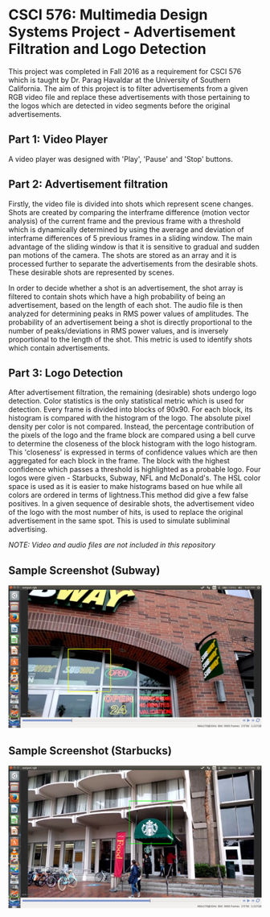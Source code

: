 CSCI 576: Multimedia Design Systems Project - Advertisement Filtration and Logo Detection
==========================================================================================

This project was completed in Fall 2016 as a requirement for CSCI 576 which is taught by Dr. Parag Havaldar at the University
of Southern California. The aim of this project is to filter advertisements from a given RGB video file and replace these 
advertisements with those pertaining to the logos which are detected in video segments before the original advertisements.

Part 1: Video Player
--------------------
A video player was designed with 'Play', 'Pause' and 'Stop' buttons. 

Part 2: Advertisement filtration
---------------------------------
Firstly, the video file is divided into shots which represent scene changes. Shots are created by comparing the interframe difference (motion vector analysis)
of the current frame and the previous frame with a threshold which is dynamically determined by using the average and deviation of 
interframe differences of 5 previous frames in a sliding window. The main advantage of the sliding window is that it is sensitive to
gradual and sudden pan motions of the camera. The shots are stored as an array and it is processed further to separate the
advertisements from the desirable shots. These desirable shots are represented by scenes.

In order to decide whether a shot is an advertisement, the shot array is filtered to contain shots which have a high probability of
being an advertisement, based on the length of each shot. The audio file is then analyzed for determining peaks in RMS power values
of amplitudes. The probability of an advertisement being a shot is directly proportional to the number of peaks/deviations in RMS
power values, and is inversely proportional to the length of the shot. This metric is used to identify shots which contain 
advertisements.

Part 3: Logo Detection
----------------------
After advertisement filtration, the remaining (desirable) shots undergo logo detection. Color statistics is the only statistical
metric which is used for detection. Every frame is divided into blocks of 90x90. For each block, its histogram is compared with
the histogram of the logo. The absolute pixel density per color is not compared. Instead, the percentage contribution of the pixels
of the logo and the frame block are compared using a bell curve to determine the closeness of the block histogram with the logo 
histogram. This 'closeness' is expressed in terms of confidence values which are then aggregated for each block in the frame. The 
block with the highest confidence which passes a threshold is highlighted as a probable logo. Four logos were given - Starbucks, Subway,
NFL and McDonald's. The HSL color space is used as it is easier to make histograms based on hue while all colors are ordered in terms of
lightness.This method did give a few false positives. In a given sequence of desirable shots, the advertisement video of the
logo with the most number of hits, is used to replace the original advertisement in the same spot. This is used to simulate
subliminal advertising.

*NOTE: Video and audio files are not included in this repository*

Sample Screenshot (Subway)
--------------------------
![Image of Subway Logo Detection](SubwayLogoDetection.png)

Sample Screenshot (Starbucks)
--------------------------
![Image of Starbucks Logo Detection](StarbucksDetection.png)
